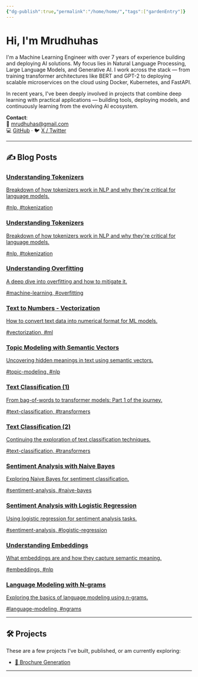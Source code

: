 ```yaml
---
{"dg-publish":true,"permalink":"/home/home/","tags":["gardenEntry"]}
---
```



# Hi, I'm Mrudhuhas

I'm a Machine Learning Engineer with over 7 years of experience building and deploying AI solutions. My focus lies in Natural Language Processing, Large Language Models, and Generative AI. I work across the stack — from training transformer architectures like BERT and GPT-2 to deploying scalable microservices on the cloud using Docker, Kubernetes, and FastAPI.

In recent years, I've been deeply involved in projects that combine deep learning with practical applications — building tools, deploying models, and continuously learning from the evolving AI ecosystem.

**Contact**:  
📧 mrudhuhas@gmail.com  
💻 [GitHub](https://github.com/MrudhuhasM) · 🐦 [X / Twitter](https://x.com/_mrudhu_)

---

  ## ✍️ Blog Posts


<div class="blog-card">
  <a href="/Understanding Tokenizers">
    <h3>Understanding Tokenizers</h3>
    <p class="description">Breakdown of how tokenizers work in NLP and why they're critical for language models.</p>
    <p class="meta">#nlp, #tokenization</p>
  </a>
</div>

<div class="blog-card">
  <a href="/Understanding Tokenizers">
    <h3>Understanding Tokenizers</h3>
    <p class="description">Breakdown of how tokenizers work in NLP and why they're critical for language models.</p>
    <p class="meta">#nlp, #tokenization</p>
  </a>
</div>

<div class="blog-card">
  <a href="/Understanding Overfitting in Machine Learning">
    <h3>Understanding Overfitting</h3>
    <p class="description">A deep dive into overfitting and how to mitigate it.</p>
    <p class="meta">#machine-learning, #overfitting</p>
  </a>
</div>

<div class="blog-card">
  <a href="/Transforming Text into Numbers for Machine Learning - Vectorization">
    <h3>Text to Numbers - Vectorization</h3>
    <p class="description">How to convert text data into numerical format for ML models.</p>
    <p class="meta">#vectorization, #ml</p>
  </a>
</div>

<div class="blog-card">
  <a href="/Topic Modeling with Semantic Vectors">
    <h3>Topic Modeling with Semantic Vectors</h3>
    <p class="description">Uncovering hidden meanings in text using semantic vectors.</p>
    <p class="meta">#topic-modeling, #nlp</p>
  </a>
</div>

<div class="blog-card">
  <a href="/Text Classification from BOW to Transformers (1)">
    <h3>Text Classification (1)</h3>
    <p class="description">From bag-of-words to transformer models: Part 1 of the journey.</p>
    <p class="meta">#text-classification, #transformers</p>
  </a>
</div>

<div class="blog-card">
  <a href="/Text Classification from BOW to Transformers (2)">
    <h3>Text Classification (2)</h3>
    <p class="description">Continuing the exploration of text classification techniques.</p>
    <p class="meta">#text-classification, #transformers</p>
  </a>
</div>

<div class="blog-card">
  <a href="/Sentiment Analysis with Naive Bayes Classifier">
    <h3>Sentiment Analysis with Naive Bayes</h3>
    <p class="description">Exploring Naive Bayes for sentiment classification.</p>
    <p class="meta">#sentiment-analysis, #naive-bayes</p>
  </a>
</div>

<div class="blog-card">
  <a href="/Sentiment Analysis with Logistic Regression">
    <h3>Sentiment Analysis with Logistic Regression</h3>
    <p class="description">Using logistic regression for sentiment analysis tasks.</p>
    <p class="meta">#sentiment-analysis, #logistic-regression</p>
  </a>
</div>

<div class="blog-card">
  <a href="/Embeddings">
    <h3>Understanding Embeddings</h3>
    <p class="description">What embeddings are and how they capture semantic meaning.</p>
    <p class="meta">#embeddings, #nlp</p>
  </a>
</div>

<div class="blog-card">
  <a href="/Language Modeling - N-grams">
    <h3>Language Modeling with N-grams</h3>
    <p class="description">Exploring the basics of language modeling using n-grams.</p>
    <p class="meta">#language-modeling, #ngrams</p>
  </a>
</div>

---

## 🛠️ Projects

These are a few projects I’ve built, published, or am currently exploring:

- [🧾 Brochure Generation](https://github.com/MrudhuhasM/brochure-generation)

---


